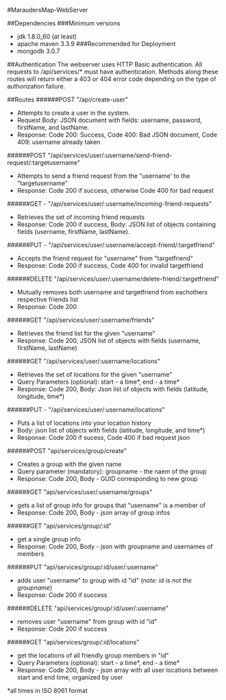 #MaraudersMap-WebServer

##Dependencies
###Minimum versions
- jdk 1.8.0_60 (at least)
- apache maven 3.3.9
###Recommended for Deployment
- mongodb 3.0.7

##Authentication
The webserver uses HTTP Basic authentication.  All requests to /api/services/* must have authentication. Methods along these routes will return either a 403 or 404 error code depending on the type of authorization failure.


##Routes
######POST  "/api/create-user"
- Attempts to create a user in the system.
- Request Body: JSON document with fields: username, password, firstName, and lastName.
- Response: Code 200: Success, Code 400: Bad JSON document, Code 409: username already taken


######POST  "/api/services/user/:username/send-friend-request/:targetusername"
- Attempts to send a friend request from the "username' to the "targetusername"
- Response: Code 200 if success, otherwise Code 400 for bad request

######GET - "/api/services/user/:username/incoming-friend-requests"
 - Retrieves the set of incoming friend requests
 - Response: Code 200 if success, Body: JSON list of objects containing fields (username, firstName, lastName).
 
######PUT - "/api/services/user/:username/accept-friend/:targetfriend"
- Accepts the friend request for "username" from "targetfriend"
- Response: Code 200 if success, Code 400 for invalid targetfriend

######DELETE  "/api/services/user/:username/delete-friend/:targetfriend"
- Mutually removes both username and targetfriend from eachothers respective friends list
- Response: Code 200

######GET  "/api/services/user/:username/friends"
- Retrieves the friend list for the given "username"
- Response: Code 200, JSON list of objects with fields (username, firstName, lastName)

######GET  "/api/services/user/:username/locations"
- Retrieves the set of locations for the given "username"
- Query Parameters (optional): start - a time\*, end - a time\*
- Response: Code 200, Body: Json list of objects with fields (latitude, longitude, time*)

######PUT - "/api/services/user/:username/locations"
- Puts a list of locations into your location history
- Body: json list of objects with fields (latitude, longitude, and time*)
- Response: Code 200 if sucess, Code 400 if bad request json

######POST "api/services/group/create"
- Creates a group with the given name
- Query parameter (mandatory): groupname - the naem of the group
- Response: Code 200, Body - GUID corresponding to new group

######GET "api/services/user/:username/groups"
- gets a list of group info for groups that "username" is a member of
- Response: Code 200, Body - json array of group infos

######GET  "api/services/group/:id"
- get a single group info
- Response: Code 200, Body - json with groupname and usernames of members

######PUT "api/services/group/:id/user/:username"
- adds user "username" to group with id "id" (*note: id is not the groupname*)
- Response: Code 200 if success

######DELETE "api/services/group/:id/user/:username"
- removes user "username" from group with id "id"
- Response: Code 200 if success

######GET  "api/services/group/:id/locations"
- get the locations of all friendly group members in "id"
- Query Parameters (optional): start - a time\*, end - a time\*
- Response: Code 200, Body - json array with all user locations between start and end time, organized by user

*all times in ISO 8061 format
